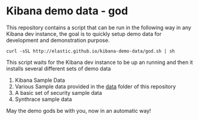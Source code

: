 # Kibana demo data - god
This repository contains a script that can be run in the following way in any Kibana dev instance, the goal is to quickly setup demo data for development and demonstration purpose.

```
curl -sSL http://elastic.github.io/kibana-demo-data/god.sh | sh
```

This script waits for the Kibana dev instance to be up an running and then it installs several different sets of demo data

1. Kibana Sample Data
2. Various Sample data provided in the [data](./data) folder of this repository
3. A basic set of security sample data
4. Synthrace sample data

May the demo gods be with you, now in an automatic way!


